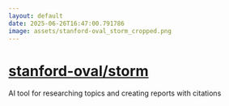 ```yaml
---
layout: default
date: 2025-06-26T16:47:00.791786
image: assets/stanford-oval_storm_cropped.png
---
```


# [stanford-oval/storm](https://github.com/stanford-oval/storm)

AI tool for researching topics and creating reports with citations
